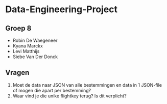 # Data-Engineering-Project

## Groep 8

- Robin De Waegeneer
- Kyana Marckx
- Levi Matthijs
- Siebe Van Der Donck

## Vragen

1. Moet de data naar JSON van alle bestemmingen en data in 1 JSON-file of mogen die apart per bestemming?
2. Waar vind je die unike flightkey terug? Is dit verplicht?